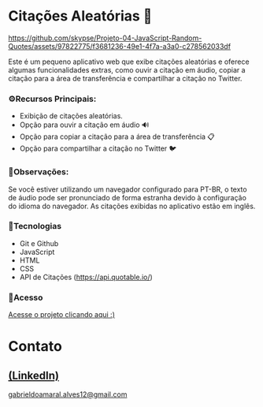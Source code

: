 # Citações Aleatórias 📜
https://github.com/skypse/Projeto-04-JavaScript-Random-Quotes/assets/97822775/f3681236-49e1-4f7a-a3a0-c278562033df


Este é um pequeno aplicativo web que exibe citações aleatórias e oferece algumas funcionalidades extras, como ouvir a citação em áudio, copiar a citação para a área de transferência e compartilhar a citação no Twitter.
### ⚙️Recursos Principais:

- Exibição de citações aleatórias. <br>
- Opção para ouvir a citação em áudio 🔊<br>
- Opção para copiar a citação para a área de transferência 📋<br>
- Opção para compartilhar a citação no Twitter 🐦

### 📣Observações:

Se você estiver utilizando um navegador configurado para PT-BR, o texto de áudio pode ser pronunciado de forma estranha devido à configuração do idioma do navegador. As citações exibidas no aplicativo estão em inglês.

### 🚀Tecnologias

- Git e Github
- JavaScript
- HTML
- CSS
- API de Citações (https://api.quotable.io/)

### 🔗Acesso
[Acesse o projeto clicando aqui :)](https://skypse.github.io/Projeto-04-JavaScript-Random-Quotes/)

# Contato
[(LinkedIn)](https://www.linkedin.com/in/gabriel-do-amaral-alves-3a1055236/)
-----
gabrieldoamaral.alves12@gmail.com
